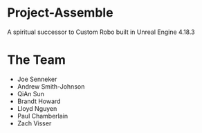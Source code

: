 # Project-Assemble
A spiritual successor to Custom Robo built in Unreal Engine 4.18.3

# The Team
- Joe Senneker
- Andrew Smith-Johnson
- QiAn Sun
- Brandt Howard
- Lloyd Nguyen
- Paul Chamberlain
- Zach Visser